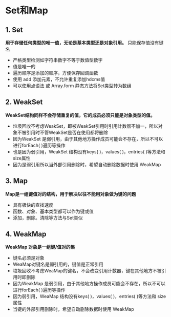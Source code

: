 # Set和Map
## 1. Set
**用于存储任何类型的唯一值，无论是基本类型还是对象引用。**
只能保存值没有键名
- 严格类型检测如字符串数字不等于数值型数字 
- 值是唯一的 
- 遍历顺序是添加的顺序，方便保存回调函数
- 使用 add 添加元素，不允许重复添加hdcms值
- 可以使用点语法 或 Array.form 静态方法将Set类型转为数组
## 2. WeakSet
**WeakSet结构同样不会存储重复的值，它的成员必须只能是对象类型的值。**
- 垃圾回收不考虑WeakSet，即被WeakSet引用时引用计数器不加一，所以对象不被引用时不管WeakSet是否在使用都将删除 
- 因为WeakSet 是弱引用，由于其他地方操作成员可能会不存在，所以不可以进行forEach( )遍历等操作 
- 也是因为弱引用，WeakSet 结构没有keys( )，values( )，entries( )等方法和size属性 
- 因为是弱引用所以当外部引用删除时，希望自动删除数据时使用 WeakMap
## 3. Map
**Map是一组键值对的结构，用于解决以往不能用对象做为键的问题**
- 具有极快的查找速度 
- 函数、对象、基本类型都可以作为键或值
- 添加，删除。清除等方法与Set类似
## 4. WeakMap
**WeakMap 对象是一组键/值对的集**
- 键名必须是对象 
- WeaMap对键名是弱引用的，键值是正常引用 
- 垃圾回收不考虑WeaMap的键名，不会改变引用计数器，键在其他地方不被引用时即删除 
- 因为WeakMap 是弱引用，由于其他地方操作成员可能会不存在，所以不可以进行forEach( )遍历等操作 
- 因为弱引用，WeaMap 结构没有keys( )，values( )，entries( )等方法和 size 属性 
- 当键的外部引用删除时，希望自动删除数据时使用 WeakMap